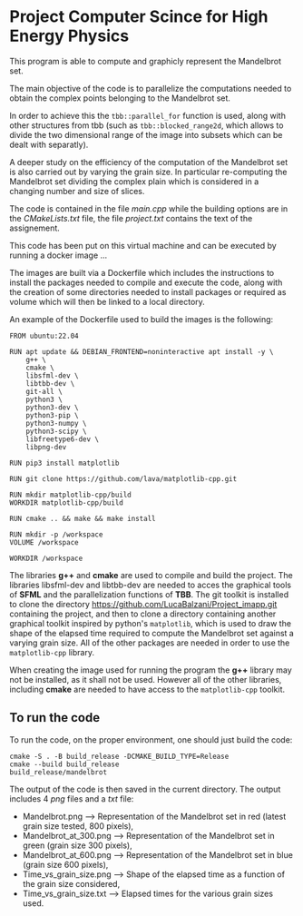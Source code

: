# Project Computer Scince for High Energy Physics
This program is able to compute and graphicly represent the Mandelbrot set.

The main objective of the code is to parallelize the computations needed to obtain the complex points belonging to the Mandelbrot set.

In order to achieve this the `tbb::parallel_for` function is used, along with other structures from tbb (such as `tbb::blocked_range2d`, which allows to divide the two dimensional range of the image into subsets which can be dealt with separatly).

A deeper study on the efficiency of the computation of the Mandelbrot set is also carried out by varying the grain size.
In particular re-computing the Mandelbrot set dividing the complex plain which is considered in a changing number and size of slices.

The code is contained in the file *main.cpp* while the building options are in the *CMakeLists.txt* file, the file *project.txt* contains the text of the assignement.

This code has been put on this virtual machine and can be executed by running a docker image ...

The images are built via a Dockerfile which includes the instructions to install the packages needed to compile and execute the code, along with the creation of some directories needed to install packages or required as volume which will then be linked to a local directory.

An example of the Dockerfile used to build the images is the following:

    FROM ubuntu:22.04

    RUN apt update && DEBIAN_FRONTEND=noninteractive apt install -y \
        g++ \
        cmake \
        libsfml-dev \
        libtbb-dev \
        git-all \
        python3 \
        python3-dev \
        python3-pip \
        python3-numpy \
        python3-scipy \
        libfreetype6-dev \
        libpng-dev

    RUN pip3 install matplotlib

    RUN git clone https://github.com/lava/matplotlib-cpp.git

    RUN mkdir matplotlib-cpp/build
    WORKDIR matplotlib-cpp/build

    RUN cmake .. && make && make install 

    RUN mkdir -p /workspace
    VOLUME /workspace

    WORKDIR /workspace


The libraries **g++** and **cmake** are used to compile and build the project.
The libraries libsfml-dev and libtbb-dev are needed to acces the graphical tools of __SFML__ and the parallelization functions of **TBB**.
The git toolkit is installed to clone the directory https://github.com/LucaBalzani/Project_imapp.git containing the project, and then to clone a directory containing another graphical toolkit inspired by python's `matplotlib`, which is used to draw the shape of the elapsed time required to compute the Mandelbrot set against a varying grain size.
All of the other packages are needed in order to use the `matplotlib-cpp` library.

When creating the image used for running the program the **g++** library may not be installed, as it shall not be used. 
However all of the other libraries, including **cmake** are needed to have access to the `matplotlib-cpp` toolkit.

## To run the code
To run the code, on the proper environment, one should just build the code:

    cmake -S . -B build_release -DCMAKE_BUILD_TYPE=Release
    cmake --build build_release
    build_release/mandelbrot

The output of the code is then saved in the current directory.
The output includes 4 _png_ files and a _txt_ file:
- Mandelbrot.png ⟶ Representation of the Mandelbrot set in red (latest grain size tested, 800 pixels),
- Mandelbrot_at_300.png ⟶ Representation of the Mandelbrot set in green (grain size 300 pixels),
- Mandelbrot_at_600.png ⟶ Representation of the Mandelbrot set in blue (grain size 600 pixels),
- Time_vs_grain_size.png ⟶ Shape of the elapsed time as a function of the grain size considered,
- Time_vs_grain_size.txt ⟶ Elapsed times for the various grain sizes used.